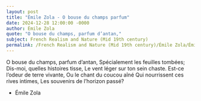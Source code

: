 ```yaml
---
layout: post
title: "Émile Zola - O bouse du champs parfum"
date: 2024-12-28 12:00:00 -0000
author: Émile Zola
quote: "O bouse du champs, parfum d’antan,"
subject: French Realism and Nature (Mid 19th century)
permalink: /French Realism and Nature (Mid 19th century)/Émile Zola/Émile Zola - O bouse du champs parfum
---
```


O bouse du champs, parfum d’antan,
Spécialement les feuilles tombées;
Dis-moi, quelles histoires tisse,
Le vent léger sur ton sein chaste.
Est-ce l’odeur de terre vivante,
Ou le chant du coucou aîné
Qui nourrissent ces rives intimes,
Les souvenirs de l’horizon passé?

- Émile Zola
